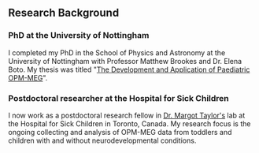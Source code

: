 ## Research Background


### PhD at the University of Nottingham

I completed my PhD in the School of Physics and Astronomy at the University of Nottingham with Professor Matthew Brookes and Dr. Elena Boto. My thesis was titled "<a href="https://scholar.google.com/citations?user=poLTunEAAAAJ&hl=en">The Development and Application of Paediatric OPM-MEG</a>".

### Postdoctoral researcher at the Hospital for Sick Children

I now work as a postdoctoral research fellow in <a href="https://www.sickkids.ca/en/staff/t/margot-taylor/">Dr. Margot Taylor's</a> lab at the Hospital for Sick Children in Toronto, Canada. My research focus is the ongoing collecting and analysis of OPM-MEG data from toddlers and children with and without neurodevelopmental conditions.
